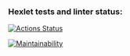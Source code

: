 ### Hexlet tests and linter status:
[![Actions Status](https://github.com/luka0204/frontend-project-46/actions/workflows/hexlet-check.yml/badge.svg)](https://github.com/luka0204/frontend-project-46/actions)

[![Maintainability](https://api.codeclimate.com/v1/badges/596598c075db12e4151e/maintainability)](https://codeclimate.com/github/luka0204/frontend-project-46/maintainability)
